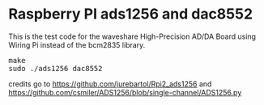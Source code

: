 # Raspberry PI ads1256 and dac8552
This is the test code for the waveshare High-Precision AD/DA Board using Wiring Pi instead of the bcm2835 library.

<pre>
make
sudo ./ads1256_dac8552
</pre>

credits go to https://github.com/jurebartol/Rpi2_ads1256 and https://github.com/csmiler/ADS1256/blob/single-channel/ADS1256.py
